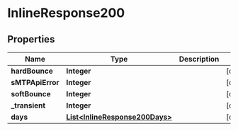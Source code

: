 
# InlineResponse200

## Properties
Name | Type | Description | Notes
------------ | ------------- | ------------- | -------------
**hardBounce** | **Integer** |  |  [optional]
**sMTPApiError** | **Integer** |  |  [optional]
**softBounce** | **Integer** |  |  [optional]
**_transient** | **Integer** |  |  [optional]
**days** | [**List&lt;InlineResponse200Days&gt;**](InlineResponse200Days.md) |  |  [optional]



